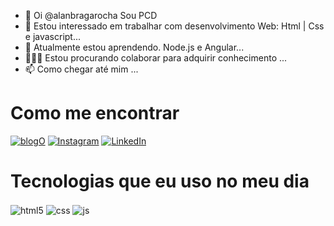 - 👋 Oi  @alanbragarocha Sou PCD
- 👀 Estou interessado em trabalhar com desenvolvimento Web: Html | Css e javascript...
- 🌱 Atualmente estou aprendendo. Node.js e Angular...
- 👨🏻‍💼 Estou procurando colaborar para adquirir conhecimento ...
- 📫 Como chegar até mim ...

<h1>Como me encontrar</h1>

[![blogO](https://img.shields.io/badge/Facebook-1877F2?style=for-the-badge&logo=facebook&logoColor=white)](https://www.facebook.com/alanbragarocha1)
[![Instagram](https://img.shields.io/badge/Instagram-E4405F?style=for-the-badge&logo=instagram&logoColor=white)](https://www.instagram.com/alanbragarocha/)
[![LinkedIn](https://img.shields.io/badge/LinkedIn-0077B5?style=for-the-badge&logo=linkedin&logoColor=white)](https://www.linkedin.com/in/alan-daumas-braga-rocha-pcd-50ab8927a/)

<h1>Tecnologias que eu uso no meu dia</h1>

<div style="display: inline_block">
  <img align="center" alt="html5" src="https://img.shields.io/badge/HTML5-E34F26?style=for-the-badge&logo=html5&logoColor=white" />
  <img align="center" alt="css" src="https://img.shields.io/badge/CSS3-1572B6?style=for-the-badge&logo=css3&logoColor=white" />
  <img align="center" alt="js" src="https://img.shields.io/badge/JavaScript-F7DF1E?style=for-the-badge&logo=javascript&logoColor=black" />
